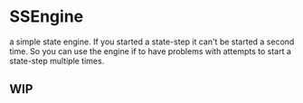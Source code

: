 # SSEngine

a simple state engine. If you started a state-step it can't be started a second time. So you can
use the engine if to have problems with attempts to start a state-step multiple times.

## WIP
